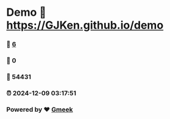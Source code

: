 # Demo :link: https://GJKen.github.io/demo 
### :page_facing_up: [6](https://GJKen.github.io/demo/tag.html) 
### :speech_balloon: 0 
### :hibiscus: 54431 
### :alarm_clock: 2024-12-09 03:17:51 
### Powered by :heart: [Gmeek](https://github.com/Meekdai/Gmeek)

